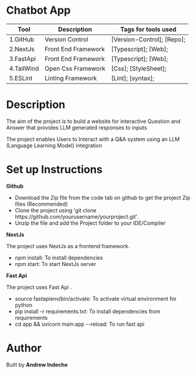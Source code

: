 # Chatbot App
|Tool                | Description                    | Tags for tools used                                                                                               |
| ------------------- | ------------------------------ | ---------------------------------------------------------------------------------------------------- |
| 1.GitHub| Version Control| [Version-Control]; [Repo];|
| 2.NextJs| Front End Framework| [Typescript]; [Web];|
| 3.FastApi| Front End Framework| [Typescript]; [Web];|
| 4.TailWind | Open Css Framework| [Css]; [StyleSheet];|
| 5.ESLint| Linting Framework| [Lint]; [syntax];|

## <h1> Description</h1>
<p>The aim of the project is to build a website for interactive Question and Answer that provides LLM generated responses to inputs </p>
<p>The project enables Users to Interact with a Q&A system using an LLM (Language Learning Model) integration <p>

## <h1> Set up Instructions</h1>
<p><b>Github</b></p>
<ul>
<li> Download the Zip file from the code tab on github to get the project Zip files (Recommended)</li>
<li> Clone the project using 'git clone https://github.com/yourusername/yourproject.git'.</li>
<li> Unzip the file and add the Project folder to your IDE/Compiler</li>
</ul>

<p><b>NextJs</b></p>
The project uses NextJs as a frontend framework.
<ul>
<li> npm install: To install dependencies</li>
<li> npm start: To start NextJs server</li>
</ul>

<p><b>Fast Api</b></p>
The project uses Fast Api .
<ul>
<li> source fastapienv/bin/activate: To activate virtual environment for python</li>
<li> pip install -r requirements.txt: To install dependencies from requirements</li>
<li> cd app && uvicorn main:app --reload: To run fast api</li>
</ul>

## <h1> Author </h1>
Built by <b>Andrew Indeche</b>